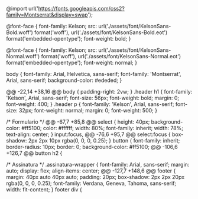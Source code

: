 @import url('https://fonts.googleapis.com/css2?family=Montserrat&display=swap');

@font-face {
  font-family: Kelson;
  src: url('./assets/font/KelsonSans-Bold.woff') format('woff'),
      url('./assets/font/KelsonSans-Bold.eot') format('embedded-opentype');
  font-weight: bold;
}

@font-face {
  font-family: Kelson;
  src: url('./assets/font/KelsonSans-Normal.woff') format('woff'),
      url('./assets/font/KelsonSans-Normal.eot') format('embedded-opentype');
  font-weight: normal;
}

body {
  font-family: Arial, Helvetica, sans-serif;
  font-family: 'Montserrat', Arial, sans-serif;
  background-color: #ededed;
}

@@ -22,14 +38,16 @@ body {
  padding-right: 2vw;
}
.header h1 {
  font-family: 'Kelson', Arial, sans-serif;
  font-size: 56px;
  font-weight: bold;
  margin: 0;
  font-weight: 400;
}
.header p {
  font-family: 'Kelson', Arial, sans-serif;
  font-size: 32px;
  font-weight: normal;
  margin: 0;
  font-weight: 500;
}

/* Formulario */
@@ -67,7 +85,8 @@ select {
  height: 40px;
  background-color: #ff5100;
  color: #ffffff;
  width: 80%;
  font-family: inherit;
  width: 78%;
  text-align: center;
}
input:focus,
@@ -76,6 +95,7 @@ select:focus {
  box-shadow: 2px 2px 10px rgba(0, 0, 0, 0.25);
}
button {
  font-family: inherit;
  border-radius: 10px;
  border: 0;
  background-color: #ff5100;
@@ -106,6 +126,7 @@ button h2 {

/* Assinatura */
.assinatura-wrapper {
  font-family: Arial, sans-serif;
  margin: auto;
  display: flex;
  align-items: center;
@@ -127,7 +148,6 @@ footer {
  margin: 40px auto 40px auto;
  padding: 20px;
  box-shadow: 2px 2px 20px rgba(0, 0, 0, 0.25);
  font-family: Verdana, Geneva, Tahoma, sans-serif;
  width: fit-content;
}
footer div {
